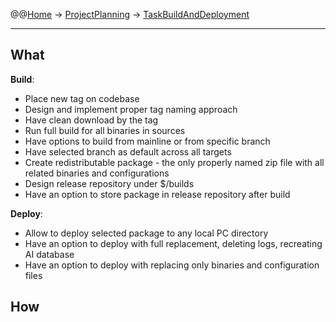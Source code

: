 @@[Home](Home.md) -> [ProjectPlanning](ProjectPlanning.md) -> [TaskBuildAndDeployment](TaskBuildAndDeployment.md)

---


## What ##

**Build**:
  * Place new tag on codebase
  * Design and implement proper tag naming approach
  * Have clean download by the tag
  * Run full build for all binaries in sources
  * Have options to build from mainline or from specific branch
  * Have selected branch as default across all targets
  * Create redistributable package - the only properly named zip file with all related binaries and configurations
  * Design release repository under $/builds
  * Have an option to store package in release repository after build

**Deploy**:
  * Allow to deploy selected package to any local PC directory
  * Have an option to deploy with full replacement, deleting logs, recreating AI database
  * Have an option to deploy with replacing only binaries and configuration files

## How ##